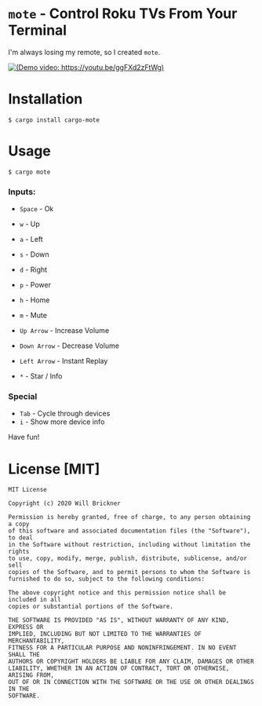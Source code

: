 # `mote` - Control Roku TVs From Your Terminal

I'm always losing my remote, so I created `mote`.

[![(Demo video: https://youtu.be/ggFXd2zFtWg)](http://img.youtube.com/vi/ggFXd2zFtWg/0.jpg)](http://www.youtube.com/watch?v=ggFXd2zFtWg "Mote: Control Roku TVs From Your Terminal!")

# Installation

```
$ cargo install cargo-mote
```

# Usage

```
$ cargo mote
```

### Inputs:
  - `Space` - Ok
  - `w` - Up
  - `a` - Left
  - `s` - Down
  - `d` - Right
  
  - `p` - Power
  - `h` - Home
  - `m` - Mute
  - `Up Arrow` - Increase Volume
  - `Down Arrow` - Decrease Volume
  - `Left Arrow` - Instant Replay
  - `*` - Star / Info

### Special
  - `Tab` - Cycle through devices
  - `i` - Show more device info

Have fun!

# License [MIT]

```
MIT License

Copyright (c) 2020 Will Brickner

Permission is hereby granted, free of charge, to any person obtaining a copy
of this software and associated documentation files (the "Software"), to deal
in the Software without restriction, including without limitation the rights
to use, copy, modify, merge, publish, distribute, sublicense, and/or sell
copies of the Software, and to permit persons to whom the Software is
furnished to do so, subject to the following conditions:

The above copyright notice and this permission notice shall be included in all
copies or substantial portions of the Software.

THE SOFTWARE IS PROVIDED "AS IS", WITHOUT WARRANTY OF ANY KIND, EXPRESS OR
IMPLIED, INCLUDING BUT NOT LIMITED TO THE WARRANTIES OF MERCHANTABILITY,
FITNESS FOR A PARTICULAR PURPOSE AND NONINFRINGEMENT. IN NO EVENT SHALL THE
AUTHORS OR COPYRIGHT HOLDERS BE LIABLE FOR ANY CLAIM, DAMAGES OR OTHER
LIABILITY, WHETHER IN AN ACTION OF CONTRACT, TORT OR OTHERWISE, ARISING FROM,
OUT OF OR IN CONNECTION WITH THE SOFTWARE OR THE USE OR OTHER DEALINGS IN THE
SOFTWARE.
```